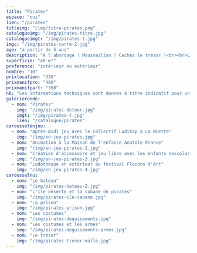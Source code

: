 ```yaml
---
title: "Pirates"
espace: "oui"
lien: "/pirates"
titleimg: "/img/titre-pirates.png"
catalogueimg: "/img/pirates-titre.jpg"
catalogueimgt: "/img/pirates-t.jpg"
imgc: "/img/pirates-carre-2.jpg"
age: "à partir de 5 ans"
description: "A l'abordage ! Moussaillon ! Cachez le trésor !<br><br>L'univers des pirates, intemporel et prisé des petits comme des grands permet de grandes aventures !<br> Cache au trésor, bateau, île déserte, le décor est riche et les voyages lointains.<br><br> Succès assuré !<br>"
superficie: "40 m²"
preference: "intérieur ou extérieur"
nombre: "10"
prixlocation: "330"
prixmanifpro: "480"
prixmanifpart: "360"
nb: "Les informations techniques sont donnés à titre indicatif pour un cadre ludique optimal. <br>Elles sont ajustables à la situation : pour une superficie limitée on préférera un nombre réduit d'enfants, plus d'enfants necessitera une plus grande superficie de jeu, etc."
galerieronde:
  - nom: "Pirates"
    img: "/img/pirates-detour.jpg"
    imgt: "/img/pirates-t.jpg"
    lien: "/catalogue/pirates"
carousselenjeu:
  - nom: "Après-midi jeu avec le Collectif Ludikap à La Miette"
    img: "/img/en-jeu-pirates.jpg"
  - nom: "Animation à la Maison de l'enfance Anatole France"
    img: "/img/en-jeu-pirates-2.jpg"
  - nom: "Création d'accessoire et jeu libre avec les enfants descolarisés à La Myne"  
    img: "/img/en-jeu-pirates-3.jpg"
  - nom: "Ludothèque en extérieur au festival Flocons d'Art"
    img: "/img/en-jeu-pirates-4.jpg"
carousselnu:
  - nom: "Le bateau"
    img: "/img/pirates-bateau-2.jpg"
  - nom: "L'île déserte et la cabane de pirates"
    img: "/img/pirates-ile-cabane.jpg"
  - nom: "La prison"
    img: "/img/pirates-prison.jpg"
  - nom: "Les costumes"
    img: "/img/pirates-deguisements.jpg"    
  - nom: "Les costumes et les armes"
    img: "/img/pirates-deguisements-armes.jpg"    
  - nom: "Le trésor"
    img: "/img/pirates-tresor-malle.jpg"    
---
```

